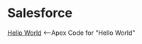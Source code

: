 # Salesforce #
<html>
  
  <head>
    <body>
     <a href="Apex Hello World">Hello World</a>
    </body>
  </head>
</html>
  <--Apex Code for "Hello World"
